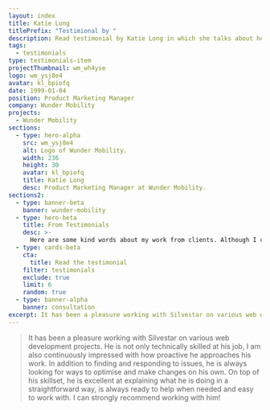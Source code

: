 ```yaml
---
layout: index
title: Katie Long
titlePrefix: "Testimional by "
description: Read testimonial by Katie Long in which she talks about her positive experience in working with Silvestar Bistrović.
tags:
  - testimonials
type: testimonials-item
projectThumbnail: wm_wh4yse
logo: wm_ysj8e4
avatar: kl_bpiofq
date: 1999-01-04
position: Product Marketing Manager
company: Wunder Mobility
projects:
  - Wunder Mobility
sections:
  - type: hero-alpha
    src: wm_ysj8e4
    alt: Logo of Wunder Mobility.
    width: 236
    height: 30
    avatar: kl_bpiofq
    title: Katie Long
    desc: Product Marketing Manager at Wunder Mobility.
sections2:
  - type: banner-beta
    banner: wunder-mobility
  - type: hero-beta
    title: From Testimonials
    desc: >-
      Here are some kind words about my work from clients. Although I collaborated with clients from more than 10 countries, most of them came from **The United States**.
  - type: cards-beta
    cta:
      title: Read the testimonial
    filter: testimonials
    exclude: true
    limit: 6
    random: true
  - type: banner-alpha
    banner: consultation
excerpt: It has been a pleasure working with Silvestar on various web development projects...
---
```


> It has been a pleasure working with Silvestar on various web development projects. He is not only technically skilled at his job, I am also continuously impressed with how proactive he approaches his work. In addition to finding and responding to issues, he is always looking for ways to optimise and make changes on his own. On top of his skillset, he is excellent at explaining what he is doing in a straightforward way, is always ready to help when needed and easy to work with. I can strongly recommend working with him!
